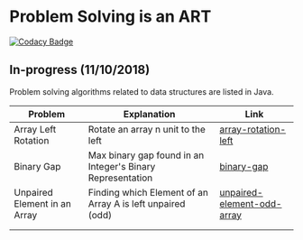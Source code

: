 # Problem Solving is an ART

[![Codacy Badge](https://api.codacy.com/project/badge/Grade/27c9bea139254d19be248e8779adb252)](https://app.codacy.com/app/yasserkabbout/problem-solving-algorithms?utm_source=github.com&utm_medium=referral&utm_content=yasserkabbout/problem-solving-algorithms&utm_campaign=Badge_Grade_Dashboard)

## In-progress (11/10/2018)

Problem solving algorithms related to data structures are listed in Java.

| Problem       | Explanation         | Link                        |
| ------------- | ------------------- | ---------------------       |
| Array Left Rotation          | Rotate an array n unit to the left  |                             [array-rotation-left](https://github.com/yasserkabbout/problem-solving-algorithms/blob/master/array-rotation-left/array-rotation-left.java)|
| Binary Gap         | Max binary gap found in an Integer's Binary Representation               |  [binary-gap](https://github.com/yasserkabbout/problem-solving-algorithms/tree/master/binary-gap)                            | 
| Unpaired Element in an Array       | Finding which Element of an Array A is left unpaired (odd)                | [unpaired-element-odd-array](https://github.com/yasserkabbout/problem-solving-algorithms/tree/master/unpaired-element-odd-array)                             | 
|         |                     |                             |
|         |          |                                 |
